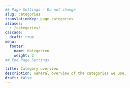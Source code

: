 ```yaml
---
## Page Settings - Do not change
slug: categories
translationKey: page-categories
aliases:
  - /categories/
cascade:
  draft: true
menu:
  footer:
    name: Kategorien
    weight: 2
## End Page Settings

title: Category overview
description: General overview of the categories we use.
draft: false
---
```

